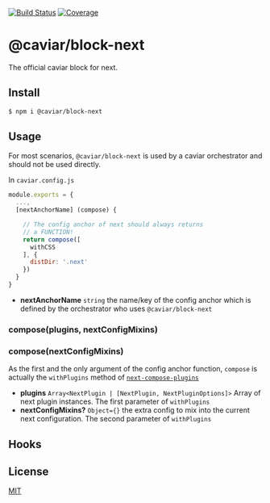 [![Build Status](https://travis-ci.org/caviarjs/caviar-block-next.svg?branch=master)](https://travis-ci.org/caviarjs/caviar-block-next)
[![Coverage](https://codecov.io/gh/caviarjs/caviar-block-next/branch/master/graph/badge.svg)](https://codecov.io/gh/caviarjs/caviar-block-next)
<!-- optional appveyor tst
[![Windows Build Status](https://ci.appveyor.com/api/projects/status/github/caviarjs/caviar-block-next?branch=master&svg=true)](https://ci.appveyor.com/project/caviarjs/caviar-block-next)
-->
<!-- optional npm version
[![NPM version](https://badge.fury.io/js/@caviar/block-next.svg)](http://badge.fury.io/js/@caviar/block-next)
-->
<!-- optional npm downloads
[![npm module downloads per month](http://img.shields.io/npm/dm/@caviar/block-next.svg)](https://www.npmjs.org/package/@caviar/block-next)
-->
<!-- optional dependency status
[![Dependency Status](https://david-dm.org/caviarjs/caviar-block-next.svg)](https://david-dm.org/caviarjs/caviar-block-next)
-->

# @caviar/block-next

The official caviar block for next.

## Install

```sh
$ npm i @caviar/block-next
```

## Usage

For most scenarios, `@caviar/block-next` is used by a caviar orchestrator and should not be used directly.

In `caviar.config.js`

```js
module.exports = {
  ...,
  [nextAnchorName] (compose) {

    // The config anchor of next should always returns
    // a FUNCTION!
    return compose([
      withCSS
    ], {
      distDir: '.next'
    })
  }
}
```

- **nextAnchorName** `string` the name/key of the config anchor which is defined by the orchestrator who uses `@caviar/block-next`

### compose(plugins, nextConfigMixins)
### compose(nextConfigMixins)

As the first and the only argument of the config anchor function, `compose` is actually the `withPlugins` method of [`next-compose-plugins`](https://www.npmjs.com/package/next-compose-plugins)

- **plugins** `Array<NextPlugin | [NextPlugin, NextPluginOptions]>` Array of next plugin instances. The first parameter of `withPlugins`
- **nextConfigMixins?** `Object={}` the extra config to mix into the current next configuration. The second parameter of `withPlugins`

## Hooks

## License

[MIT](LICENSE)
